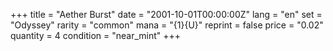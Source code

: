 +++
title = "Aether Burst"
date = "2001-10-01T00:00:00Z"
lang = "en"
set = "Odyssey"
rarity = "common"
mana = "{1}{U}"
reprint = false
price = "0.02"
quantity = 4
condition = "near_mint"
+++
